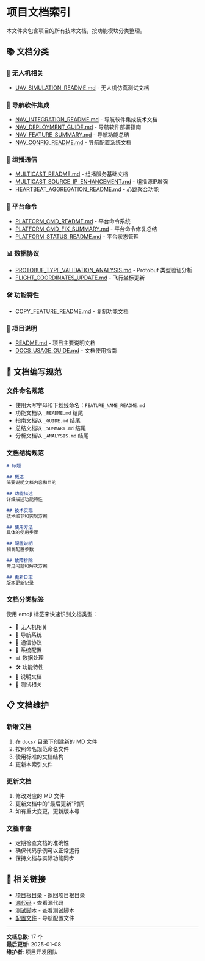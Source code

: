 # 项目文档索引

本文件夹包含项目的所有技术文档，按功能模块分类整理。

## 📚 文档分类

### 🚁 无人机相关
- [UAV_SIMULATION_README.md](./UAV_SIMULATION_README.md) - 无人机仿真测试文档

### 🧭 导航软件集成
- [NAV_INTEGRATION_README.md](./NAV_INTEGRATION_README.md) - 导航软件集成技术文档
- [NAV_DEPLOYMENT_GUIDE.md](./NAV_DEPLOYMENT_GUIDE.md) - 导航软件部署指南
- [NAV_FEATURE_SUMMARY.md](./NAV_FEATURE_SUMMARY.md) - 导航功能总结
- [NAV_CONFIG_README.md](./NAV_CONFIG_README.md) - 导航配置系统文档

### 📡 组播通信
- [MULTICAST_README.md](./MULTICAST_README.md) - 组播服务基础文档
- [MULTICAST_SOURCE_IP_ENHANCEMENT.md](./MULTICAST_SOURCE_IP_ENHANCEMENT.md) - 组播源IP增强
- [HEARTBEAT_AGGREGATION_README.md](./HEARTBEAT_AGGREGATION_README.md) - 心跳聚合功能

### 🔧 平台命令
- [PLATFORM_CMD_README.md](./PLATFORM_CMD_README.md) - 平台命令系统
- [PLATFORM_CMD_FIX_SUMMARY.md](./PLATFORM_CMD_FIX_SUMMARY.md) - 平台命令修复总结
- [PLATFORM_STATUS_README.md](./PLATFORM_STATUS_README.md) - 平台状态管理

### 📊 数据协议
- [PROTOBUF_TYPE_VALIDATION_ANALYSIS.md](./PROTOBUF_TYPE_VALIDATION_ANALYSIS.md) - Protobuf 类型验证分析
- [FLIGHT_COORDINATES_UPDATE.md](./FLIGHT_COORDINATES_UPDATE.md) - 飞行坐标更新

### 🛠️ 功能特性
- [COPY_FEATURE_README.md](./COPY_FEATURE_README.md) - 复制功能文档

### 📖 项目说明
- [README.md](./README.md) - 项目主要说明文档
- [DOCS_USAGE_GUIDE.md](./DOCS_USAGE_GUIDE.md) - 文档使用指南

## 📝 文档编写规范

### 文件命名规范
- 使用大写字母和下划线命名：`FEATURE_NAME_README.md`
- 功能文档以 `_README.md` 结尾
- 指南文档以 `_GUIDE.md` 结尾
- 总结文档以 `_SUMMARY.md` 结尾
- 分析文档以 `_ANALYSIS.md` 结尾

### 文档结构规范
```markdown
# 标题

## 概述
简要说明文档内容和目的

## 功能描述
详细描述功能特性

## 技术实现
技术细节和实现方案

## 使用方法
具体的使用步骤

## 配置说明
相关配置参数

## 故障排除
常见问题和解决方案

## 更新日志
版本更新记录
```

### 文档分类标签
使用 emoji 标签来快速识别文档类型：
- 🚁 无人机相关
- 🧭 导航系统
- 📡 通信协议
- 🔧 系统配置
- 📊 数据处理
- 🛠️ 功能特性
- 📖 说明文档
- 🧪 测试相关

## 📋 文档维护

### 新增文档
1. 在 `docs/` 目录下创建新的 MD 文件
2. 按照命名规范命名文件
3. 使用标准的文档结构
4. 更新本索引文件

### 更新文档
1. 修改对应的 MD 文件
2. 更新文档中的"最后更新"时间
3. 如有重大变更，更新版本号

### 文档审查
- 定期检查文档的准确性
- 确保代码示例可以正常运行
- 保持文档与实际功能同步

## 🔗 相关链接

- [项目根目录](../) - 返回项目根目录
- [源代码](../src/) - 查看源代码
- [测试脚本](../testScipt/) - 查看测试脚本
- [配置文件](../nav-config.json) - 导航配置文件

---

**文档总数**: 17 个  
**最后更新**: 2025-01-08  
**维护者**: 项目开发团队